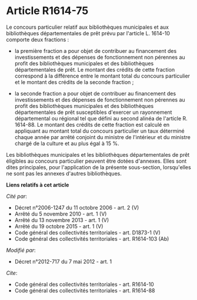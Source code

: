 # Article R1614-75

Le concours particulier relatif aux bibliothèques municipales et aux bibliothèques départementales de prêt prévu par
l'article L. 1614-10 comporte deux fractions :

- la première fraction a pour objet de contribuer au financement des investissements et des dépenses de fonctionnement non
pérennes au profit des bibliothèques municipales et des bibliothèques départementales de prêt. Le montant des crédits de
cette fraction correspond à la différence entre le montant total du concours particulier et le montant des crédits de la
seconde fraction ;

- la seconde fraction a pour objet de contribuer au financement des investissements et des dépenses de fonctionnement non
pérennes au profit des bibliothèques municipales et des bibliothèques départementales de prêt susceptibles d'exercer un
rayonnement départemental ou régional tel que défini au second alinéa de l'article R. 1614-88. Le montant des crédits de
cette fraction est calculé en appliquant au montant total du concours particulier un taux déterminé chaque année par arrêté
conjoint du ministre de l'intérieur et du ministre chargé de la culture et au plus égal à 15 %. 

Les bibliothèques municipales et les bibliothèques départementales de prêt éligibles au concours particulier peuvent être
dotées d'annexes. Elles sont dites principales, pour l'application de la présente sous-section, lorsqu'elles ne sont pas les
annexes d'autres bibliothèques.

**Liens relatifs à cet article**

_Cité par_:

  - Décret n°2006-1247 du 11 octobre 2006 - art. 2 (V)
  - Arrêté du 5 novembre 2010 - art. 1 (V)
  - Arrêté du 13 novembre 2013 - art. 1 (V)
  - Arrêté du 19 octobre 2015 - art. 1 (V)
  - Code général des collectivités territoriales - art. D1873-1 (V)
  - Code général des collectivités territoriales - art. R1614-103 (Ab)

_Modifié par_:

  - Décret n°2012-717 du 7 mai 2012 - art. 1

_Cite_:

  - Code général des collectivités territoriales - art. R1614-10
  - Code général des collectivités territoriales - art. R1614-88
